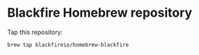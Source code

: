 # Blackfire Homebrew repository

Tap this repository:

```
brew tap blackfireio/homebrew-blackfire
```
